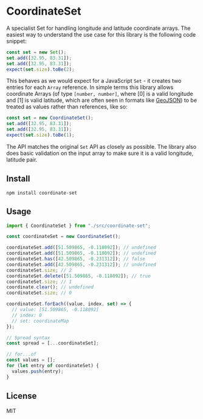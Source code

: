 # CoordinateSet

A specialist Set for handling longitude and latitude coordinate arrays. The easiest way to understand the use case for this library is the following code snippet:

```javascript
const set = new Set();
set.add([32.95, 83.31]);
set.add([32.95, 83.31]);
expect(set.size).toBe(2);
```

This behaves as we would expect for a JavaScript `Set` - it creates two entries for each `Array` reference. In simple terms this library allows coordinate Arrays (of type `[number, number]`, where [0] is a valid longitude and [1] is valid latitude, which are often seen in formats like [GeoJSON](https://www.rfc-editor.org/rfc/rfc7946.html#section-3.1.1)) to be treated as values rather than references, like so:

```javascript
const set = new CoordinateSet();
set.add([32.95, 83.31]);
set.add([32.95, 83.31]);
expect(set.size).toBe(1);
```

The API matches the original `Set` API as closely as possible. The library also does basic validation on the input array to make sure it is a valid longitude, latitude pair.

## Install

```shell
npm install coordinate-set
```

## Usage

```javascript
import { CoordinateSet } from "./src/coordinate-set";

const coordinateSet = new CoordinateSet();

coordinateSet.add([51.509865, -0.118092]); // undefined
coordinateSet.add([51.509865, -0.118092]); // undefined
coordinateSet.has([42.509865, -0.231312]); // false
coordinateSet.add([42.509865, -0.231312]); // undefined
coordinateSet.size; // 2
coordinateSet.delete([51.509865, -0.118092]); // true
coordinateSet.size; // 1
coordinate.clear(); // undefined
coordinateSet.size; // 0

coordinateSet.forEach((value, index, set) => {
  // value: [51.509865, -0.118092]
  // index: 0
  // set: coordinateMap
});

// Spread syntax
const spread = [...coordinateSet];

// for...of
const values = [];
for (let entry of coordinateSet) {
  values.push(entry);
}
```

## License

MIT
